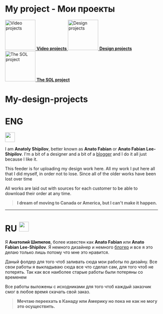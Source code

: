 # My project - Moи проекты

<p dir="auto">
  <a href="https://github.com/anato511693/My-video-projects">
    <img src="https://www.freeiconspng.com/thumbs/video-play-icon/video-play-icon-24.png" alt="Video projects" height="100">
    <b>Video projects</b>
  </a>
  <a href="https://github.com/anato511693/My-design-projects">
    <img src="https://cdn-icons-png.flaticon.com/512/1804/1804352.png" alt="Design projects" height="100">
    <b>Design projects</b>
  </a>
  <a href="https://github.com/anato511693/-The-Source-of-Life-The-SOL-">
    <img src="https://raw.githubusercontent.com/anato511693/-The-Source-of-Life-The-SOL-/main/images/%D0%9B%D0%BE%D0%B3%D0%BE%D1%82%D0%B8%D0%BF%D1%8B/The%20Sol/The%20Sol%20Round.png" alt="The SOL project" height="100">
    <b>The SOL project</b>
  </a>
</p>

# My-design-projects

# ENG 
<img src="https://upload.wikimedia.org/wikipedia/commons/thumb/d/de/Flag_of_the_United_States.png/1280px-Flag_of_the_United_States.png" height="32"/></h1>

I am **Anatoly Shipilov**, better known as **Anato Fabian** or **Anato Fabian Lee-Shipilov**. I'm a bit of a designer and a bit of a [blogger](https://www.youtube.com/@AnatoFabian/) and I do it all just because I like it.

This feeder is for uploading my design work here. All my work I put here all that I did myself, in order not to lose. Since all of the older works have been lost over time

All works are laid out with sources for each customer to be able to download their order at any time.

> **I dream of moving to Canada or America, but I can't make it happen.**

-----------------------------------------------------------------------------------------------------------

# RU <img src="https://upload.wikimedia.org/wikipedia/commons/d/d4/Flag_of_Russia.png" height="32"/></h1>

[^note]:

Я **Анатолий Шипилов**, более известен как **Anato Fabian** или **Anato Fabian Lee-Shipilov**. Я немного дизайнер и немного [блогер](https://www.youtube.com/@AnatoFabian/) и все я это делаю только лишь потому что мне это нравится.

Даный фолдер для того чтоб заливать сюда мои работы по дизайну. Все свои работы я выкладываю сюда все что сделал сам, для того чтоб не потерять. Так как все наиболее старые работы были потеряны со временем

Все работы выложены с исходниками для того чтоб каждый заказчик смог в любое время скачать свой заказ.

> **Мечтаю переехать в Канаду или Америку но пока не как не могу это осуществить.**

